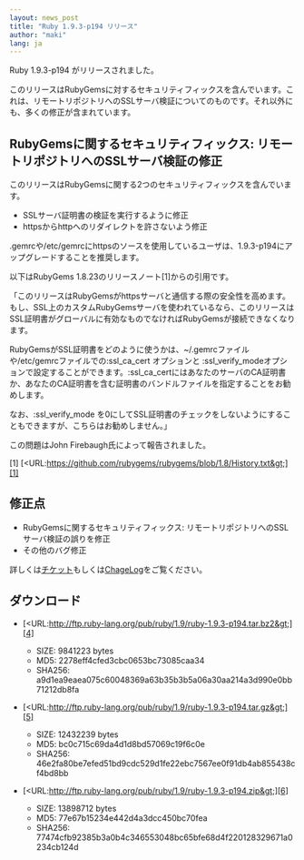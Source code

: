 ```yaml
---
layout: news_post
title: "Ruby 1.9.3-p194 リリース"
author: "maki"
lang: ja
---
```


Ruby 1.9.3-p194 がリリースされました。

このリリースはRubyGemsに対するセキュリティフィックスを含んでいます。これは、リモートリポジトリへのSSLサーバ検証についてのものです。それ以外にも、多くの修正が含まれています。

## RubyGemsに関するセキュリティフィックス: リモートリポジトリへのSSLサーバ検証の修正

このリリースはRubyGemsに関する2つのセキュリティフィックスを含んでいます。

* SSLサーバ証明書の検証を実行するように修正
* httpsからhttpへのリダイレクトを許さないよう修正

.gemrcや/etc/gemrcにhttpsのソースを使用しているユーザは、1.9.3-p194にアップグレードすることを推奨します。

以下はRubyGems 1.8.23のリリースノート\[1\]からの引用です。

「このリリースはRubyGemsがhttpsサーバと通信する際の安全性を高めます。もし、SSL上のカスタムRubyGemsサーバを使われているなら、このリリースはSSL証明書がグローバルに有効なものでなければRubyGemsが接続できなくなります。

RubyGemsがSSL証明書をどのように使うかは、~/.gemrcファイルや/etc/gemrcファイルでの:ssl\_ca\_cert
オプションと
:ssl\_verify\_modeオプションで設定することができます。:ssl\_ca\_certにはあなたのサーバのCA証明書か、あなたのCA証明書を含む証明書のバンドルファイルを指定することをお勧めします。

なお、:ssl\_verify\_mode を0にしてSSL証明書のチェックをしないようにすることもできますが、こちらはお勧めしません。」

この問題はJohn Firebaugh氏によって報告されました。

\[1\]
[&lt;URL:https://github.com/rubygems/rubygems/blob/1.8/History.txt&gt;][1]

## 修正点

* RubyGemsに関するセキュリティフィックス: リモートリポジトリへのSSLサーバ検証の誤りを修正
* その他のバグ修正

詳しくは[チケット][2]もしくは[ChageLog][3]をご覧ください。

## ダウンロード

* [&lt;URL:http://ftp.ruby-lang.org/pub/ruby/1.9/ruby-1.9.3-p194.tar.bz2&gt;][4]
  * SIZE: 9841223 bytes
  * MD5: 2278eff4cfed3cbc0653bc73085caa34
  * SHA256:
    a9d1ea9eaea075c60048369a63b35b3b5a06a30aa214a3d990e0bb71212db8fa

* [&lt;URL:http://ftp.ruby-lang.org/pub/ruby/1.9/ruby-1.9.3-p194.tar.gz&gt;][5]
  * SIZE: 12432239 bytes
  * MD5: bc0c715c69da4d1d8bd57069c19f6c0e
  * SHA256:
    46e2fa80be7efed51bd9cdc529d1fe22ebc7567ee0f91db4ab855438cf4bd8bb

* [&lt;URL:http://ftp.ruby-lang.org/pub/ruby/1.9/ruby-1.9.3-p194.zip&gt;][6]
  * SIZE: 13898712 bytes
  * MD5: 77e67b15234e442d4a3dcc450bc70fea
  * SHA256:
    77474cfb92385b3a0b4c346553048bc65bfe68d4f220128329671a0234cb124d



[1]: https://github.com/rubygems/rubygems/blob/1.8/History.txt
[2]: https://bugs.ruby-lang.org/projects/ruby-193/issues?set_filter=1&amp;status_id=5
[3]: http://svn.ruby-lang.org/repos/ruby/tags/v1_9_3_194/ChangeLog
[4]: http://ftp.ruby-lang.org/pub/ruby/1.9/ruby-1.9.3-p194.tar.bz2
[5]: http://ftp.ruby-lang.org/pub/ruby/1.9/ruby-1.9.3-p194.tar.gz
[6]: http://ftp.ruby-lang.org/pub/ruby/1.9/ruby-1.9.3-p194.zip
